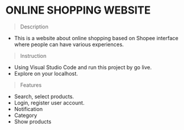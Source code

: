 # ONLINE SHOPPING WEBSITE

> Description
- This is a website about online shopping based on Shopee interface where people can have various experiences.

> Instruction
- Using Visual Studio Code and run this project by go live.
- Explore on your localhost.

> Features
- Search, select products.
- Login, register user account.
- Notification
- Category
- Show products

